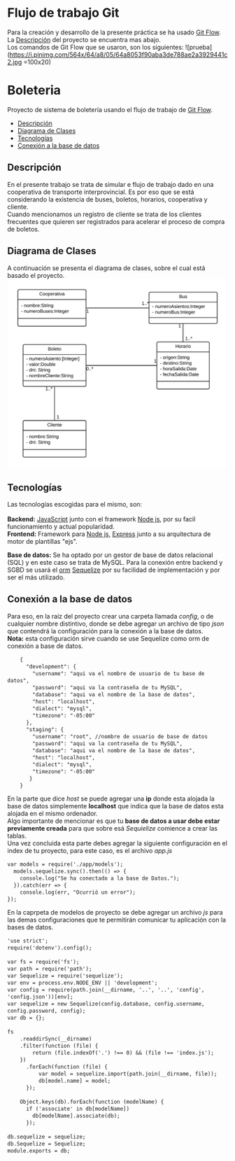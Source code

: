 # Flujo de trabajo Git
Para la creación y desarrollo de la presente práctica se ha usado [Git Flow][git flow].  
La [Descripción](#descripción) del proyecto se encuentra mas abajo.  
Los comandos de Git Flow que se usaron, son los siguientes:
![prueba](https://i.pinimg.com/564x/64/a8/05/64a8053f90aba3de788ae2a3929441c2.jpg =100x20)
# Boleteria
Proyecto de sistema de boletería usando el flujo de trabajo de [Git Flow][git flow].
  
[git flow]: https://drive.google.com/file/d/11Jhjz58o6og81mtrva-E2YmJuwCn5OhJ/view?usp=sharing
- [Descripción](#descripción)
- [Diagrama de Clases](#diagrama-de-clases)
- [Tecnologías](#tecnologías)
- [Conexión a la base de datos](#conexión-a-la-base-de-datos)
## Descripción ##
En el presente trabajo se trata de simular e flujo de trabajo dado en una cooperativa de transporte interprovincial. Es por eso que se está considerando la existencia de buses, boletos, horarios, cooperativa y cliente.  
Cuando mencionamos un registro de cliente se trata de los clientes frecuentes que quieren ser registrados para acelerar el proceso de compra de boletos.
## Diagrama de Clases ##
A continuación se presenta el diagrama de clases, sobre el cual está basado el proyecto.
![Diagrama de clases](https://github.com/victand98/boleteria/blob/develop/public/img/classDiagram.jpeg)
## Tecnologías ##
Las tecnologías escogidas para el mismo, son:<br />  
**Backend:** [JavaScript][js] junto con el framework [Node js][node], por su facil funcionamiento y actual popularidad.  
**Frontend:** Framework para [Node js][node], [Express][express] junto a su arquitectura de motor de plantillas "ejs".<br />

[node]:  https://nodejs.org/es/docs/
[js]:  https://developer.mozilla.org/es/docs/Web/JavaScript
[express]: https://expressjs.com/es/
[sequelize]: http://docs.sequelizejs.com/
[orm]: https://programarfacil.com/blog/que-es-un-orm/
  
**Base de datos:** Se ha optado por un gestor de base de datos relacional (SQL) y en este caso se trata de MySQL. Para la conexión entre backend y SGBD se usará el [orm][orm] [Sequelize][sequelize] por su facilidad de implementación y por ser el más utilizado.
## Conexión a la base de datos ##
Para eso, en la raíz del proyecto crear una carpeta llamada *config*, o de cualquier nombre distintivo, donde se debe agregar un archivo de tipo *json* que contendrá la configuración para la conexión a la base de datos.  
**Nota:** esta configuración sirve cuando se use Sequelize como orm de conexión a base de datos.
        
        {
          "development": {
            "username": "aqui va el nombre de usuario de tu base de datos",
            "password": "aqui va la contraseña de tu MySQL",
            "database": "aqui va el nombre de la base de datos",
            "host": "localhost",
            "dialect": "mysql",
            "timezone": "-05:00"
          },
          "staging": {
            "username": "root", //nombre de usuario de base de datos
            "password": "aqui va la contraseña de tu MySQL",
            "database": "aqui va el nombre de la base de datos",
            "host": "localhost",
            "dialect": "mysql",
            "timezone": "-05:00"
           }
        }
        
En la parte que dice *host* se puede agregar una **ip** donde esta alojada la base de datos  simplemente **localhost** que indica que la base de datos esta alojada en el mismo ordenador.  
Algo importante de mencionar es que tu **base de datos a usar debe estar previamente creada** para que sobre esá *Sequielize* comience a crear las tablas.  
Una vez concluida esta parte debes agregar la siguiente configuración en el index de tu proyecto, para este caso, es el archivo *app.js*

    var models = require('./app/models');
      models.sequelize.sync().then(() => {
        console.log("Se ha conectado a la base de Datos.");
      }).catch(err => {
        console.log(err, "Ocurrió un error");
    });

En la caprpeta de modelos de proyecto se debe agregar un archivo *js* para las demas configuraciones que te permitirán comunicar tu aplicación con la bases de datos.

    'use strict';
    require('dotenv').config();

    var fs = require('fs');
    var path = require('path');
    var Sequelize = require('sequelize');
    var env = process.env.NODE_ENV || 'development';
    var config = require(path.join(__dirname, '..', '..', 'config', 'config.json'))[env];
    var sequelize = new Sequelize(config.database, config.username, config.password, config);
    var db = {};

    fs
        .readdirSync(__dirname)
        .filter(function (file) {
            return (file.indexOf('.') !== 0) && (file !== 'index.js');
        })
          .forEach(function (file) {
              var model = sequelize.import(path.join(__dirname, file));
              db[model.name] = model;
          });

        Object.keys(db).forEach(function (modelName) {
          if ('associate' in db[modelName])
            db[modelName].associate(db);
          });

    db.sequelize = sequelize;
    db.Sequelize = Sequelize;
    module.exports = db;
